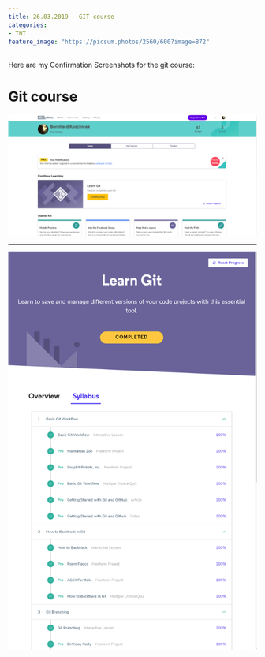 ```yaml
---
title: 26.03.2019 - GIT course
categories:
- TNT
feature_image: "https://picsum.photos/2560/600?image=872"
---
```


Here are my Confirmation Screenshots for the git course:
<!-- more -->

# Git course
![Confirmation](/img/Koschicek_TNT_git_course_name_confirmation.png)

***

![Overview](/img/Koschicek_TNT_git_course_overview.png)
